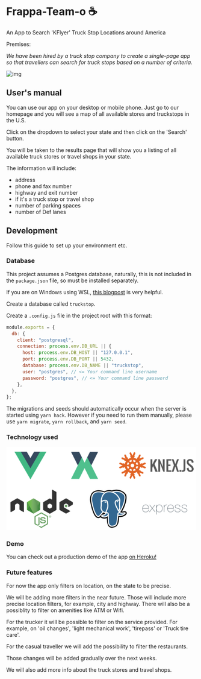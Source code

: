 # Frappa-Team-o ☕

An App to Search 'KFlyer' Truck Stop Locations around America

Premises:

*We have been hired by a truck stop company to create a single-page app so that travellers can search for truck stops based on a number of criteria.*

![img](https://lh6.googleusercontent.com/jSzLnj5LSF-K2jfbXXR_1O5vtMRTsLjOPBo_x-zlYrlV26a6s_pScmJL2WmjyZ3JS8mDn08sBV5WHAWE8ySpHfpQWhScs6ncz-wSTdV6UpIM3dd7LeDhaOPsf5vFIVLB2PaJBa52rQ)



## User's manual

You can use our app on your desktop or mobile phone. Just go to our homepage and you will see a map of all available stores and truckstops in the U.S.

Click on the dropdown to select your state and then click on the 'Search' button.

You will be taken to the results page that will show you a listing of all available truck stores or travel shops in your state.

The information will include:

- address
- phone and fax number
- highway and exit number
- if it's a truck stop or travel shop
- number of parking spaces
- number of Def lanes



## Development

Follow this guide to set up your environment etc.

### Database

This project assumes a Postgres database, naturally, this is not included in the `package.json` file, so must be installed separately.

If you are on Windows using WSL, [this blogpost](https://medium.com/@harshityadav95/postgresql-in-windows-subsystem-for-linux-wsl-6dc751ac1ff3) is very helpful.

Create a database called `truckstop`.

Create a `.config.js` file in the project root with this format:

```javascript
module.exports = {
  db: {
    client: "postgresql",
    connection: process.env.DB_URL || {
      host: process.env.DB_HOST || "127.0.0.1",
      port: process.env.DB_PORT || 5432,
      database: process.env.DB_NAME || "truckstop",
      user: "postgres", // <= Your command line username
      password: "postgres", // <= Your command line password
    },
  },
};
```

The migrations and seeds should automatically occur when the server is started using `yarn hack`.
However if you need to run them manually, please use `yarn migrate`, `yarn rollback`, and `yarn seed`.

### Technology used



![Artboard](Artboard.png)



### Demo

You can check out a production demo of the app [on Heroku!](https://frappa-team-o.herokuapp.com/)

### Future features

For now the app only filters on location, on the state to be precise.

We will be adding more filters in the near future. Those will include more precise location filters, for example, city and highway. There will also be a possiblity to filter on amenities like ATM or Wifi.

For the trucker it will be possible to filter on the service provided. For example, on 'oil changes', 'light mechanical work', 'tirepass' or 'Truck tire care'.

For the casual traveller we will add the possibility to filter the restaurants.

Those changes will be added gradually over the next weeks.



We will also add more info about the truck stores and travel shops.
